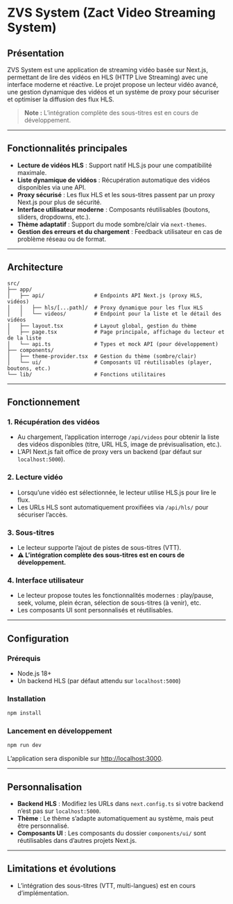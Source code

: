 # ZVS System (Zact Video Streaming System)

## Présentation

ZVS System est une application de streaming vidéo basée sur Next.js, permettant de lire des vidéos en HLS (HTTP Live Streaming) avec une interface moderne et réactive. Le projet propose un lecteur vidéo avancé, une gestion dynamique des vidéos et un système de proxy pour sécuriser et optimiser la diffusion des flux HLS.

> **Note :** L’intégration complète des sous-titres est en cours de développement.

---

## Fonctionnalités principales

- **Lecture de vidéos HLS** : Support natif HLS.js pour une compatibilité maximale.
- **Liste dynamique de vidéos** : Récupération automatique des vidéos disponibles via une API.
- **Proxy sécurisé** : Les flux HLS et les sous-titres passent par un proxy Next.js pour plus de sécurité.
- **Interface utilisateur moderne** : Composants réutilisables (boutons, sliders, dropdowns, etc.).
- **Thème adaptatif** : Support du mode sombre/clair via `next-themes`.
- **Gestion des erreurs et du chargement** : Feedback utilisateur en cas de problème réseau ou de format.

---

## Architecture

```
src/
├── app/
│   ├── api/                # Endpoints API Next.js (proxy HLS, vidéos)
│   │   ├── hls/[...path]/  # Proxy dynamique pour les flux HLS
│   │   └── videos/         # Endpoint pour la liste et le détail des vidéos
│   ├── layout.tsx          # Layout global, gestion du thème
│   ├── page.tsx            # Page principale, affichage du lecteur et de la liste
│   └── api.ts              # Types et mock API (pour développement)
├── components/
│   ├── theme-provider.tsx  # Gestion du thème (sombre/clair)
│   └── ui/                 # Composants UI réutilisables (player, boutons, etc.)
└── lib/                    # Fonctions utilitaires
```

---

## Fonctionnement

### 1. Récupération des vidéos

- Au chargement, l’application interroge `/api/videos` pour obtenir la liste des vidéos disponibles (titre, URL HLS, image de prévisualisation, etc.).
- L’API Next.js fait office de proxy vers un backend (par défaut sur `localhost:5000`).

### 2. Lecture vidéo

- Lorsqu’une vidéo est sélectionnée, le lecteur utilise HLS.js pour lire le flux.
- Les URLs HLS sont automatiquement proxifiées via `/api/hls/` pour sécuriser l’accès.

### 3. Sous-titres

- Le lecteur supporte l’ajout de pistes de sous-titres (VTT).
- **⚠️ L’intégration complète des sous-titres est en cours de développement.**

### 4. Interface utilisateur

- Le lecteur propose toutes les fonctionnalités modernes : play/pause, seek, volume, plein écran, sélection de sous-titres (à venir), etc.
- Les composants UI sont personnalisés et réutilisables.

---

## Configuration

### Prérequis

- Node.js 18+
- Un backend HLS (par défaut attendu sur `localhost:5000`)

### Installation

```bash
npm install
```

### Lancement en développement

```bash
npm run dev
```

L’application sera disponible sur [http://localhost:3000](http://localhost:3000).

---

## Personnalisation

- **Backend HLS** : Modifiez les URLs dans `next.config.ts` si votre backend n’est pas sur `localhost:5000`.
- **Thème** : Le thème s’adapte automatiquement au système, mais peut être personnalisé.
- **Composants UI** : Les composants du dossier `components/ui/` sont réutilisables dans d’autres projets Next.js.

---

## Limitations et évolutions

- L’intégration des sous-titres (VTT, multi-langues) est en cours d’implémentation.
